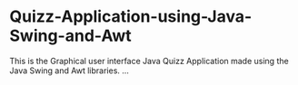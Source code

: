 # Quizz-Application-using-Java-Swing-and-Awt
This is the Graphical user interface Java Quizz Application made using the Java Swing and Awt libraries. 
...
